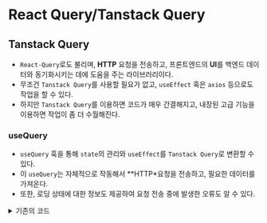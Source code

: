 # React Query/Tanstack Query

## Tanstack Query

- `React-Query`로도 불리며, **HTTP** 요청을 전송하고, 프론트엔드의 **UI**를 백엔드 데이터와 동기화시키는 데에 도움을 주는 라이브러리이다.
- 무조건 `Tanstack Query`를 사용할 필요가 없고, `useEffect` 혹은 `axios` 등으로도 작업을 할 수 있다.
- 하지만 `Tanstack Query`를 이용하면 코드가 매우 간결해지고, 내장된 고급 기능을 이용하면 작업이 좀 더 수월해진다.

### useQuery

- `useQuery` 훅을 통해 `state`의 관리와 `useEffect`를 `Tanstack Query`로 변환할 수 있다.
- 이 `useQuery`는 자체적으로 작동해서 **HTTP*요청을 전송하고, 필요한 데이터를 가져온다.
- 또한, 로딩 상태에 대한 정보도 제공하여 요청 전송 중에 발생한 오류도 알 수 있다.

<details>
  <summary>기존의 코드</summary>

```javascript
useEffect(() => {
    async function fetchEvents() {
      setIsLoading(true);
      const response = await fetch('http://localhost:3000/events');

      if (!response.ok) {
        const err = new Error('An error occurred while fetching the events');
        err.code = response.status;
        err.info = await response.json();
        throw err;
      }

      const { events } = await response.json();

      return events;
    }

    fetchEvents()
      .then((events) => {
        setData(events);
      })
      .catch((err) => {
        setError(err);
      })
      .finally(() => {
        setIsLoading(false);
      });
  }, []);
```
</details>
